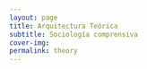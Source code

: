 ```yaml
---
layout: page
title: Arquitectura Teórica
subtitle: Sociología comprensiva
cover-img: 
permalink: theory
---
```


